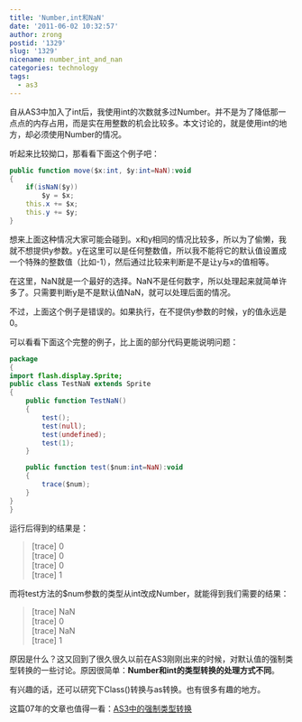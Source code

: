 ```yaml
---
title: 'Number,int和NaN'
date: '2011-06-02 10:32:57'
author: zrong
postid: '1329'
slug: '1329'
nicename: number_int_and_nan
categories: technology
tags:
  - as3
---
```


自从AS3中加入了int后，我使用int的次数就多过Number。并不是为了降低那一点点的内存占用，而是实在用整数的机会比较多。本文讨论的，就是使用int的地方，却必须使用Number的情况。

听起来比较拗口，那看看下面这个例子吧：

``` actionscript
public function move($x:int, $y:int=NaN):void
{
	if(isNaN($y))
		$y = $x;
	this.x += $x;
	this.y += $y;
}
```

想来上面这种情况大家可能会碰到。x和y相同的情况比较多，所以为了偷懒，我就不想提供y参数。y在这里可以是任何整数值，所以我不能将它的默认值设置成一个特殊的整数值（比如-1），然后通过比较来判断是不是让y与x的值相等。

在这里，NaN就是一个最好的选择。NaN不是任何数字，所以处理起来就简单许多了。只需要判断y是不是默认值NaN，就可以处理后面的情况。

不过，上面这个例子是错误的。如果执行，在不提供y参数的时候，y的值永远是0。

可以看看下面这个完整的例子，比上面的部分代码更能说明问题：

``` actionscript
package
{
import flash.display.Sprite;
public class TestNaN extends Sprite
{
	public function TestNaN()
	{
		test();
		test(null);
		test(undefined);
		test(1);
	}

	public function test($num:int=NaN):void
	{
		trace($num);
	}
}
}
```

运行后得到的结果是：

>[trace] 0  
>[trace] 0  
>[trace] 0  
>[trace] 1  

而将test方法的$num参数的类型从int改成Number，就能得到我们需要的结果：

>[trace] NaN  
>[trace] 0  
>[trace] NaN  
>[trace] 1  

原因是什么？这又回到了很久很久以前在AS3刚刚出来的时候，对默认值的强制类型转换的一些讨论。原因很简单：**Number和int的类型转换的处理方式不同**。

有兴趣的话，还可以研究下Class()转换与as转换。也有很多有趣的地方。

这篇07年的文章也值得一看：<a href="http://www.zhuoqun.net/html/y2007/654.html" target="_blank">AS3中的强制类型转换</a>
